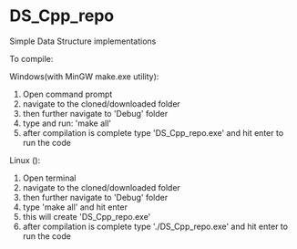 # DS_Cpp_repo
Simple Data Structure implementations 

To compile:

Windows(with MinGW make.exe utility):
1. Open command prompt
2. navigate to the cloned/downloaded folder
3. then further navigate to 'Debug' folder
3. type and run: 'make all'
4. after compilation is complete type 'DS_Cpp_repo.exe' and hit enter to run the code

Linux ():
1. Open terminal
2. navigate to the cloned/downloaded folder
3. then further navigate to 'Debug' folder
4. type 'make all' and hit enter
5. this will create 'DS_Cpp_repo.exe'
6. after compilation is complete type './DS_Cpp_repo.exe' and hit enter to run the code
